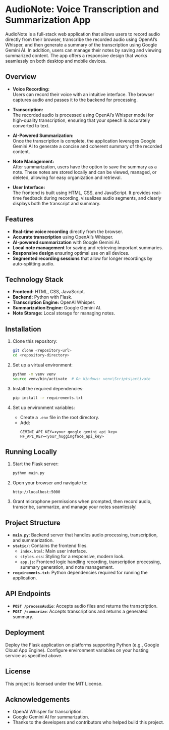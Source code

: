 # AudioNote: Voice Transcription and Summarization App
AudioNote is a full-stack web application that allows users to record audio directly from their browser, transcribe the recorded audio using OpenAI’s Whisper, and then generate a summary of the transcription using Google Gemini AI. In addition, users can manage their notes by saving and viewing summarized content. The app offers a responsive design that works seamlessly on both desktop and mobile devices.

## Overview

- **Voice Recording:**  
  Users can record their voice with an intuitive interface. The browser captures audio and passes it to the backend for processing.
  
- **Transcription:**  
  The recorded audio is processed using OpenAI’s Whisper model for high-quality transcription, ensuring that your speech is accurately converted to text.
  
- **AI-Powered Summarization:**  
  Once the transcription is complete, the application leverages Google Gemini AI to generate a concise and coherent summary of the recorded content.
  
- **Note Management:**  
  After summarization, users have the option to save the summary as a note. These notes are stored locally and can be viewed, managed, or deleted, allowing for easy organization and retrieval.
  
- **User Interface:**  
  The frontend is built using HTML, CSS, and JavaScript. It provides real-time feedback during recording, visualizes audio segments, and clearly displays both the transcript and summary.

## Features

- **Real-time voice recording** directly from the browser.
- **Accurate transcription** using OpenAI’s Whisper.
- **AI-powered summarization** with Google Gemini AI.
- **Local note management** for saving and retrieving important summaries.
- **Responsive design** ensuring optimal use on all devices.
- **Segmented recording sessions** that allow for longer recordings by auto-splitting audio.

## Technology Stack

- **Frontend:** HTML, CSS, JavaScript.
- **Backend:** Python with Flask.
- **Transcription Engine:** OpenAI Whisper.
- **Summarization Engine:** Google Gemini AI.
- **Note Storage:** Local storage for managing notes.

## Installation

1. Clone this repository:
   ```bash
   git clone <repository-url>
   cd <repository-directory>
   ```

2. Set up a virtual environment:
   ```bash
   python -m venv venv
   source venv/bin/activate  # On Windows: venv\Scripts\activate
   ```

3. Install the required dependencies:
   ```bash
   pip install -r requirements.txt
   ```

4. Set up environment variables:
   - Create a `.env` file in the root directory.
   - Add:
     ```env
     GEMINI_API_KEY=<your_google_gemini_api_key>
     HF_API_KEY=<your_huggingface_api_key>
     ```

## Running Locally

1. Start the Flask server:
   ```bash
   python main.py
   ```

2. Open your browser and navigate to:
   ```
   http://localhost:5000
   ```

3. Grant microphone permissions when prompted, then record audio, transcribe, summarize, and manage your notes seamlessly!

## Project Structure

- **`main.py`**: Backend server that handles audio processing, transcription, and summarization.
- **`static/`**: Contains the frontend files.
  - `index.html`: Main user interface.
  - `styles.css`: Styling for a responsive, modern look.
  - `app.js`: Frontend logic handling recording, transcription processing, summary generation, and note management.
- **`requirements.txt`**: Python dependencies required for running the application.

## API Endpoints

- **`POST /processAudio`**: Accepts audio files and returns the transcription.
- **`POST /summarize`**: Accepts transcriptions and returns a generated summary.

## Deployment

Deploy the Flask application on platforms supporting Python (e.g., Google Cloud App Engine). Configure environment variables on your hosting service as specified above.

## License

This project is licensed under the MIT License.

## Acknowledgements

- OpenAI Whisper for transcription.
- Google Gemini AI for summarization.
- Thanks to the developers and contributors who helped build this project.